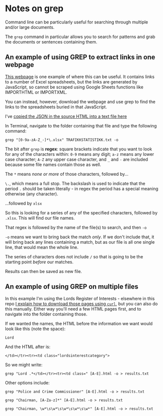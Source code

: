 # Notes on grep

Command line can be particularly useful for searching through multiple and/or large documents.

The `grep` command in particular allows you to search for patterns and grab the documents or sentences containing them.

## An example of using GREP to extract links in one webpage

[This webpage](https://avinor.no/konsern/om-oss/trafikkstatistikk/trafikkstatistikk) is one example of where this can be useful. It contains links to a number of Excel spreadsheets, but the links are generated by JavaScript, so cannot be scraped using Google Sheets functions like IMPORTHTML or IMPORTXML.

You can instead, however, download the webpage and use grep to find the links to the spreadsheets buried in that JavaScript.

I've [copied the JSON in the source HTML into a text file here](https://github.com/paulbradshaw/commandline/blob/master/TRAFIKKSTATISTIKK.txt)

In Terminal, navigate to the folder containing that file and type the following command:

`grep "[0-9a-zA-Z_-]*\.xlsx" TRAFIKKSTATISTIKK.txt -o`

The bit after `grep` is **regex**: square brackets indicate that you want to look for any of the characters within: `0-9` means any digit; `a-z` means any lower case character; `A-Z` any upper case character, and `_` and `-` are included because some file names contain those as well.

The `*` means *none or more* of those characters, followed by...

`\.`, which means a full stop. The backslash is used to indicate that the period `.` should be taken literally - in regex the period has a special meaning otherwise (any character).

...followed by `xlsx`

So this is looking for a series of any of the specified characters, followed by `.xlsx`. This will find our file names.

That regex is followed by the name of the file(s) to search, and then `-o`

`-o` means we want to bring back the match *only*. If we don't include that, it will bring back any lines containing a match, but as our file is all one single line, that would mean the whole line.

The series of characters does not include `/` so that is going to be the starting point *before* our matches.

Results can then be saved as new file.

## An example of using GREP on multiple files

In this example I'm using the Lords Register of Interests - elsewhere in this repo [I explain how to download those pages using `curl`](https://github.com/paulbradshaw/commandline/blob/master/curlscraping.md), but you can also do this manually. Either way you'll need a few HTML pages first, and to navigate into the folder containing those.

If we wanted the names, the HTML before the information we want would look like this (note the space):

`Lord `

And the HTML after is:

`</td></tr><tr><td class="lordsinterestcategory">`

So we might write:

`grep "Lord .*</td></tr><tr><td class=" [A-E].html -o > results.txt`

Other options include:

`grep "Police and Crime Commissioner" [A-E].html -o > results.txt`

`grep "Chairman, [A-Za-z]*" [A-E].html -o > results.txt`

`grep "Chairman, \w*\s\w*\s\w*\s\w*\s\w*" [A-E].html -o > results.txt`
